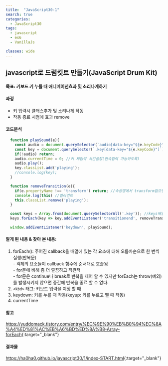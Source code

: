 ```yaml
---
title:  "JavaScript30-1"
search: true
categories:
  - JavaScript30
tags:
  - javascript
  - es6
  - VanillaJs

classes: wide
---
```


## javascript로 드럼킷트 만들기(JavaScript Drum Kit)

#### 목표: 키보드 키 누를 때 애니메이션효과 및 소리나게하기 

#### 과정
  - 키 입력시 클래스추가 및 소리나게 작동
  - 작동 종료 시점에 효과 remove

#### 코드분석

```javascript
  function playSound(e){
    const audio = document.querySelector(`audio[data-key="${e.keyCode}"]`);
    const key = document.querySelector(`.key[data-key="${e.keyCode}"]`);
    if(!audio) return;
    audio.currentTime = 0; //키 재입력 시간설정(연속입력 가능하도록)
    audio.play();
    key.classList.add('playing');
    //console.log(key); 
  }

  function removeTransition(e){
    if(e.propertyName !== 'transform') return; //속성명에서 transform없으면 return
    console.log(this) //엘리먼트
    this.classList.remove('playing');
  }

  const keys = Array.from(document.querySelectorAll('.key')); //keys배열에 담고
  keys.forEach(key => key.addEventListener('transitionend', removeTransition)); //반복자 forEach사용해서 실행

  window.addEventListener('keydown', playSound);
```


#### 알게 된 내용 & 찾아 본 내용: 
  1. forEach(): 주어진 callback을 배열에 있는 각 요소에 대해 오름차순으로 한 번씩 실행(반복문)<br>
    - 객체의 요소들이 callback 함수에 순서대로 호출됨<br>
    - for문에 비해 좀 더 깔끔하고 직관적<br>
    - for문은 continue나 break로 반복을 제어 할 수 있지만 forEach는 throw(예외)를 발생시키지 않으면 중간에 반복을 종료 할 수 없다.<br>
  2. `<kbd>` 태그: 키보드 입력을 지정 할 때<br>
  3. keydown: 키를 누를 때 작동(keyup: 키를 누르고 뗄 때 작동)<br>
  4. currentTime 

#### 참고
<https://yuddomack.tistory.com/entry/%EC%9E%90%EB%B0%94%EC%8A%A4%ED%81%AC%EB%A6%BD%ED%8A%B8-Array-forEach>{:target="_blank"}

#### 결과물
<https://ha0ha0.github.io/javascript30/1/index-START.html>{:target="_blank"}
